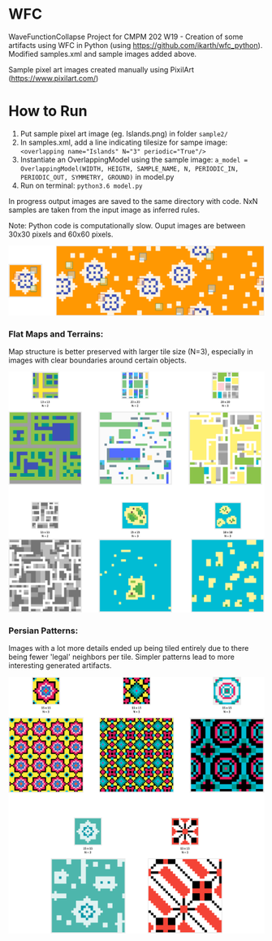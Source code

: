 # WFC
WaveFunctionCollapse Project for CMPM 202 W19 - Creation of some artifacts using WFC in Python (using https://github.com/ikarth/wfc_python). Modified samples.xml and sample images added above.   

Sample pixel art images created manually using PixilArt (https://www.pixilart.com/)

# How to Run  
1. Put sample pixel art image (eg. Islands.png) in folder `sample2/`  
2. In samples.xml, add a line indicating tilesize for sampe image: `<overlapping name="Islands" N="3" periodic="True"/>`  
3. Instantiate an OverlappingModel using the sample image: `a_model = OverlappingModel(WIDTH, HEIGTH, SAMPLE_NAME, N, PERIODIC_IN, PERIODIC_OUT, SYMMETRY, GROUND)` in model.py  
4. Run on terminal: `python3.6 model.py`  

In progress output images are saved to the same directory with code. NxN samples are taken from the input image as inferred rules.  

Note: Python code is computationally slow. Ouput images are between 30x30 pixels and 60x60 pixels.   

![](Tile.png)  
  
  
### Flat Maps and Terrains:  
Map structure is better preserved with larger tile size (N=3), especially in images with clear boundaries around certain objects.  
  
  
![](Maps.png)  
  
  
### Persian Patterns: 
Images with a lot more details ended up being tiled entirely due to there being fewer 'legal' neighbors per tile. Simpler patterns lead to more interesting generated artifacts.  
  
  
![](Tiles.png)
